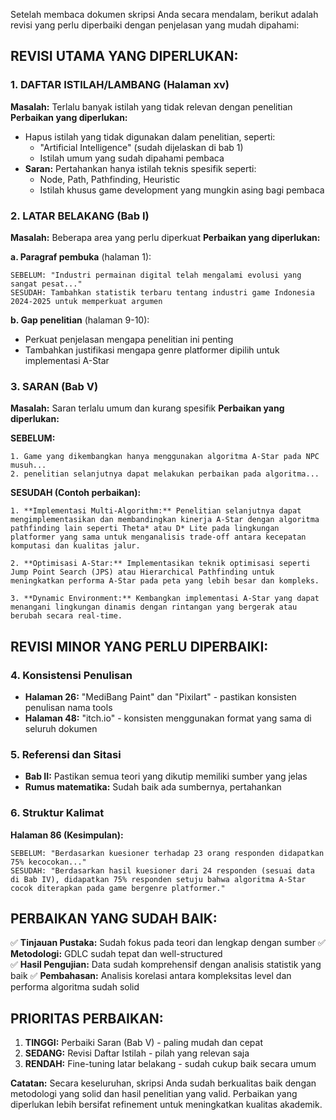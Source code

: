 Setelah membaca dokumen skripsi Anda secara mendalam, berikut adalah revisi yang perlu diperbaiki dengan penjelasan yang mudah dipahami:

## **REVISI UTAMA YANG DIPERLUKAN:**

### **1. DAFTAR ISTILAH/LAMBANG (Halaman xv)**
**Masalah:** Terlalu banyak istilah yang tidak relevan dengan penelitian
**Perbaikan yang diperlukan:**
- Hapus istilah yang tidak digunakan dalam penelitian, seperti:
  - "Artificial Intelligence" (sudah dijelaskan di bab 1)
  - Istilah umum yang sudah dipahami pembaca
- **Saran:** Pertahankan hanya istilah teknis spesifik seperti:
  - Node, Path, Pathfinding, Heuristic
  - Istilah khusus game development yang mungkin asing bagi pembaca

### **2. LATAR BELAKANG (Bab I)**
**Masalah:** Beberapa area yang perlu diperkuat
**Perbaikan yang diperlukan:**

**a. Paragraf pembuka** (halaman 1):
```
SEBELUM: "Industri permainan digital telah mengalami evolusi yang sangat pesat..."
SESUDAH: Tambahkan statistik terbaru tentang industri game Indonesia 2024-2025 untuk memperkuat argumen
```

**b. Gap penelitian** (halaman 9-10):
- Perkuat penjelasan mengapa penelitian ini penting
- Tambahkan justifikasi mengapa genre platformer dipilih untuk implementasi A-Star

### **3. SARAN (Bab V)**
**Masalah:** Saran terlalu umum dan kurang spesifik
**Perbaikan yang diperlukan:**

**SEBELUM:**
```
1. Game yang dikembangkan hanya menggunakan algoritma A-Star pada NPC musuh...
2. penelitian selanjutnya dapat melakukan perbaikan pada algoritma...
```

**SESUDAH (Contoh perbaikan):**
```
1. **Implementasi Multi-Algorithm:** Penelitian selanjutnya dapat mengimplementasikan dan membandingkan kinerja A-Star dengan algoritma pathfinding lain seperti Theta* atau D* Lite pada lingkungan platformer yang sama untuk menganalisis trade-off antara kecepatan komputasi dan kualitas jalur.

2. **Optimisasi A-Star:** Implementasikan teknik optimisasi seperti Jump Point Search (JPS) atau Hierarchical Pathfinding untuk meningkatkan performa A-Star pada peta yang lebih besar dan kompleks.

3. **Dynamic Environment:** Kembangkan implementasi A-Star yang dapat menangani lingkungan dinamis dengan rintangan yang bergerak atau berubah secara real-time.
```

## **REVISI MINOR YANG PERLU DIPERBAIKI:**

### **4. Konsistensi Penulisan**
- **Halaman 26:** "MediBang Paint" dan "Pixilart" - pastikan konsisten penulisan nama tools
- **Halaman 48:** "itch.io" - konsisten menggunakan format yang sama di seluruh dokumen

### **5. Referensi dan Sitasi**
- **Bab II:** Pastikan semua teori yang dikutip memiliki sumber yang jelas
- **Rumus matematika:** Sudah baik ada sumbernya, pertahankan

### **6. Struktur Kalimat**
**Halaman 86 (Kesimpulan):**
```
SEBELUM: "Berdasarkan kuesioner terhadap 23 orang responden didapatkan 75% kecocokan..."
SESUDAH: "Berdasarkan hasil kuesioner dari 24 responden (sesuai data di Bab IV), didapatkan 75% responden setuju bahwa algoritma A-Star cocok diterapkan pada game bergenre platformer."
```

## **PERBAIKAN YANG SUDAH BAIK:**

✅ **Tinjauan Pustaka:** Sudah fokus pada teori dan lengkap dengan sumber
✅ **Metodologi:** GDLC sudah tepat dan well-structured  
✅ **Hasil Pengujian:** Data sudah komprehensif dengan analisis statistik yang baik
✅ **Pembahasan:** Analisis korelasi antara kompleksitas level dan performa algoritma sudah solid

## **PRIORITAS PERBAIKAN:**

1. **TINGGI:** Perbaiki Saran (Bab V) - paling mudah dan cepat
2. **SEDANG:** Revisi Daftar Istilah - pilah yang relevan saja
3. **RENDAH:** Fine-tuning latar belakang - sudah cukup baik secara umum

**Catatan:** Secara keseluruhan, skripsi Anda sudah berkualitas baik dengan metodologi yang solid dan hasil penelitian yang valid. Perbaikan yang diperlukan lebih bersifat refinement untuk meningkatkan kualitas akademik.
